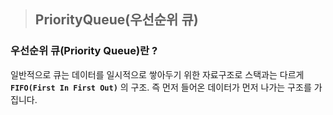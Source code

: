> ## PriorityQueue(우선순위 큐)

### 우선순위 큐(Priority Queue)란 ?

일반적으로 큐는 데이터를 일시적으로 쌓아두기 위한 자료구조로 스택과는 다르게 **`FIFO(First In First Out)`** 의 구조. 즉 먼저 들어온 데이터가 먼저 나가는 구조를 가집니다.